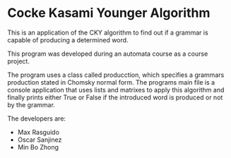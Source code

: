 # Cocke Kasami Younger Algorithm #

This is an application of the CKY algorithm to find out if a grammar is capable of producing a determined word.

This program was developed during an automata course as a course project.

The program uses a class called producction, which specifies a grammars production stated in Chomsky normal form. The programs main file is a console application that uses lists and matrixes to apply this algorithm and finally prints either True or False if the introduced word is produced or not by the grammar.

The developers are:

- Max Rasguido
- Oscar Sanjinez
- Min Bo Zhong